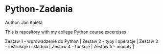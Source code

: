 # Python-Zadania
Author: Jan Kaleta

This is repository with my college Python course excercises

Zestaw 1 - wprowadzenie do Python |
Zestaw 2 - typy i operacje |
Zestaw 3 - instrukcje i składnia |
Zestaw 4 - funkcje |
Zestaw 5 - moduły |
